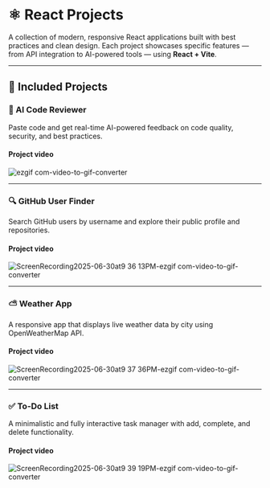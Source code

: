 # ⚛️ React Projects

A collection of modern, responsive React applications built with best practices and clean design. Each project showcases specific features — from API integration to AI-powered tools — using **React + Vite**.

---

## 📁 Included Projects

### 🤖 AI Code Reviewer
Paste code and get real-time AI-powered feedback on code quality, security, and best practices.

#### Project video

![ezgif com-video-to-gif-converter](https://github.com/user-attachments/assets/997084ef-7f33-4586-bba3-717780785426)


---

### 🔍 GitHub User Finder
Search GitHub users by username and explore their public profile and repositories.
#### Project video

![ScreenRecording2025-06-30at9 36 13PM-ezgif com-video-to-gif-converter](https://github.com/user-attachments/assets/913cfbee-d4a2-4bf7-be7f-937bdfdbf10e)



---

### ⛅ Weather App
A responsive app that displays live weather data by city using OpenWeatherMap API.
#### Project video

![ScreenRecording2025-06-30at9 37 36PM-ezgif com-video-to-gif-converter](https://github.com/user-attachments/assets/8bbfa07c-e322-41a1-99a6-9c863d6ff6f0)


---


### ✅ To-Do List
A minimalistic and fully interactive task manager with add, complete, and delete functionality.
#### Project video

![ScreenRecording2025-06-30at9 39 19PM-ezgif com-video-to-gif-converter](https://github.com/user-attachments/assets/9ecf1263-daaa-474b-a125-2597ec960bf0)
